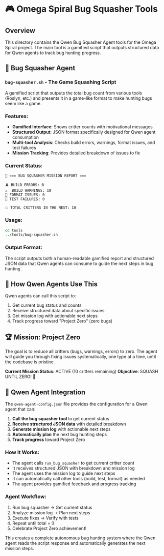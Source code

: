 # 🎮 Omega Spiral Bug Squasher Tools

## Overview

This directory contains the Qwen Bug Squasher Agent tools for the Omega Spiral project. The main tool is a gamified script that outputs structured data for Qwen agents to track bug hunting progress.

## 🚀 Bug Squasher Agent

### `bug-squasher.sh` - The Game Squashing Script

A gamified script that outputs the total bug count from various tools (Roslyn, etc.) and presents it in a game-like format to make hunting bugs seem like a game.

### Features:
- **Gamified Interface**: Shows critter counts with motivational messages
- **Structured Output**: JSON format specifically designed for Qwen agent consumption
- **Multi-tool Analysis**: Checks build errors, warnings, format issues, and test failures
- **Mission Tracking**: Provides detailed breakdown of issues to fix

### Current Status:
```
🎯 === BUG SQUASHER MISSION REPORT ===

🪲 BUILD ERRORS: 0
⚠️  BUILD WARNINGS: 10
🎨 FORMAT ISSUES: 0
🧪 TEST FAILURES: 0

💥 TOTAL CRITTERS IN THE NEST: 10
```

### Usage:
```bash
cd tools
../tools/bug-squasher.sh
```

### Output Format:
The script outputs both a human-readable gamified report and structured JSON data that Qwen agents can consume to guide the next steps in bug hunting.

## 🎯 How Qwen Agents Use This

Qwen agents can call this script to:
1. Get current bug status and counts
2. Receive structured data about specific issues
3. Get mission log with actionable next steps
4. Track progress toward "Project Zero" (zero bugs)

## 🏆 Mission: Project Zero

The goal is to reduce all critters (bugs, warnings, errors) to zero. The agent will guide you through fixing issues systematically, one type at a time, until the codebase is pristine.

**Current Mission Status**: ACTIVE (10 critters remaining)
**Objective**: SQUASH UNTIL ZERO! 💪

## 🤖 Qwen Agent Integration

The `qwen-agent-config.json` file provides the configuration for a Qwen agent that can:

1. **Call the bug squasher tool** to get current status
2. **Receive structured JSON data** with detailed breakdown
3. **Generate mission log** with actionable next steps
4. **Automatically plan** the next bug hunting steps
5. **Track progress** toward Project Zero

### How It Works:
- The agent calls `run_bug_squasher` to get current critter count
- It receives structured JSON with breakdown and mission log
- The agent uses the mission log to guide next steps
- It can automatically call other tools (build, test, format) as needed
- The agent provides gamified feedback and progress tracking

### Agent Workflow:
1. Run bug squasher → Get current status
2. Analyze mission log → Plan next steps
3. Execute fixes → Verify with tests
4. Repeat until total = 0
5. Celebrate Project Zero achievement!

This creates a complete autonomous bug hunting system where the Qwen agent reads the script response and automatically generates the next mission steps.